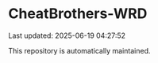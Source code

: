 # CheatBrothers-WRD

Last updated: 2025-06-19 04:27:52

This repository is automatically maintained.
